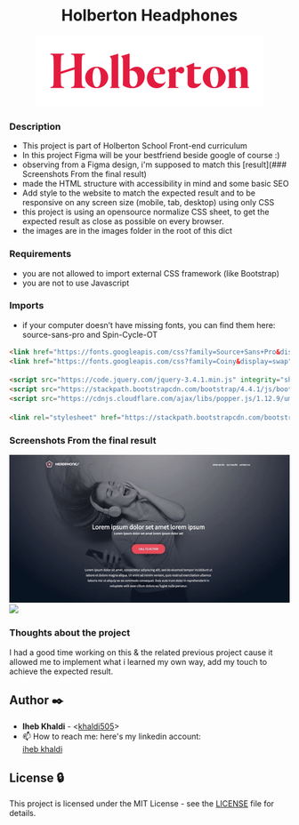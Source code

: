 <h1 align="center">Holberton Headphones</h1>

<p align="center">
  <img src='./readme_Media/Holbertonschool.png'></img>
</p>

### Description
- This project is part of Holberton School Front-end curriculum
- In this project Figma will be your bestfriend beside google of course :)
- observing from a Figma design, i'm supposed to match this [result](### Screenshots From the final result) 
- made the HTML structure with accessibility in mind and some basic SEO
- Add style to the website to match the expected result and to be responsive on any screen size (mobile, tab, desktop) using only CSS
- this project is using an opensource normalize CSS sheet, to get the expected result as close as possible on every browser.
- the images are in the images folder in the root of this dict

### Requirements
- you are not allowed to import external CSS framework (like Bootstrap)
- you are not to use Javascript

### Imports
- if your computer doesn’t have missing fonts, you can find them here: source-sans-pro and Spin-Cycle-OT

```html
<link href="https://fonts.googleapis.com/css?family=Source+Sans+Pro&display=swap" rel="stylesheet">
<link href="https://fonts.googleapis.com/css?family=Coiny&display=swap" rel="stylesheet">

<script src="https://code.jquery.com/jquery-3.4.1.min.js" integrity="sha256-CSXorXvZcTkaix6Yvo6HppcZGetbYMGWSFlBw8HfCJo=" crossorigin="anonymous"></script>
<script src="https://stackpath.bootstrapcdn.com/bootstrap/4.4.1/js/bootstrap.min.js" integrity="sha384-wfSDF2E50Y2D1uUdj0O3uMBJnjuUD4Ih7YwaYd1iqfktj0Uod8GCExl3Og8ifwB6" crossorigin="anonymous"></script>
<script src="https://cdnjs.cloudflare.com/ajax/libs/popper.js/1.12.9/umd/popper.min.js" integrity="sha384-ApNbgh9B+Y1QKtv3Rn7W3mgPxhU9K/ScQsAP7hUibX39j7fakFPskvXusvfa0b4Q" crossorigin="anonymous"></script>

<link rel="stylesheet" href="https://stackpath.bootstrapcdn.com/bootstrap/4.4.1/css/bootstrap.min.css" integrity="sha384-Vkoo8x4CGsO3+Hhxv8T/Q5PaXtkKtu6ug5TOeNV6gBiFeWPGFN9MuhOf23Q9Ifjh" crossorigin="anonymous">

```

### Screenshots From the final result

![](./readme_Media/Headphone-Desk.gif)
![](./readme_Media/Headphone-Mob.gif)

### Thoughts about the project

I had a good time working on this & the related previous project
cause it allowed me to implement what i learned my own way, add my touch to achieve the expected result.

## Author :black_nib:

- **Iheb Khaldi** - <[khaldi505](https://github.com/khaldi505)>
- 📫 How to reach me: here's my linkedin account: <div class="LI-profile-badge"  data-version="v1" data-size="medium" data-locale="en_US" data-type="vertical" data-theme="dark" data-vanity="iheb-khaldi-a199b4193"><a class="LI-simple-link" href='https://tn.linkedin.com/in/iheb-khaldi-a199b4193?trk=profile-badge'>iheb khaldi</a></div>

## License :lock:

This project is licensed under the MIT License - see the [LICENSE](./LICENSE) file for details.
